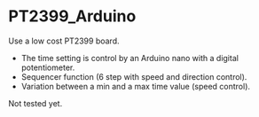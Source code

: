 # PT2399_Arduino

Use a low cost PT2399 board.

- The time setting is control by an Arduino nano with a digital potentiometer.
- Sequencer function (6 step with speed and direction control).
- Variation between a min and a max time value (speed control).

Not tested yet.
